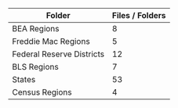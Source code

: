 | Folder                    |   Files / Folders |
|---------------------------|-------------------|
| BEA Regions               |                 8 |
| Freddie Mac Regions       |                 5 |
| Federal Reserve Districts |                12 |
| BLS Regions               |                 7 |
| States                    |                53 |
| Census Regions            |                 4 |